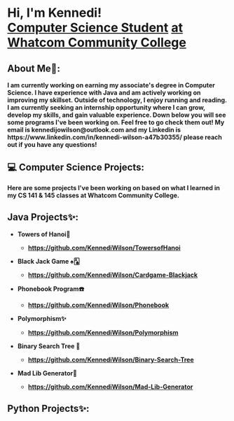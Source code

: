 <h1>Hi, I'm Kennedi! <br/><a href="https://www.linkedin.com/in/kennedi-wilson-a47b30355/">Computer Science Student</a> <a href="https://www.linkedin.com/in/kennedi-wilson-a47b30355/"> at Whatcom Community College </a>
<h2>About Me📝:</h2>
  <b> I am currently working on earning my associate's degree in Computer Science. I have experience with Java and am actively working on improving my skillset. Outside of technology, I enjoy running and reading. I am currently seeking an internship opportunity where I can grow, develop my skills, and gain valuable experience. Down below you will see some programs I've been working on. Feel free to go check them out! My email is kennedijowilson@outlook.com and my Linkedin is https://www.linkedin.com/in/kennedi-wilson-a47b30355/ please reach out if you have any questions! <b/>  
<h2> 💻 Computer Science Projects:</h2>
<b> Here are some projects I've been working on based on what I learned in my CS 141 & 145 classes at Whatcom Community College.  <b/>  

<h2> Java Projects✨:</h2>

- <b> Towers of Hanoi🗼</b>
  - https://github.com/KennediWilson/TowersofHanoi 

- <b> Black Jack Game ♠🂡</b>
  - https://github.com/KennediWilson/Cardgame-Blackjack <b></b></i>

- <b>Phonebook Program☎️</b>
  - https://github.com/KennediWilson/Phonebook

- <b> Polymorphism✨ </b>
  - https://github.com/KennediWilson/Polymorphism

- <b> Binary Search Tree 🌲 </b>
   - https://github.com/KennediWilson/Binary-Search-Tree
- <b> Mad Lib Generator📓 </b>
    - https://github.com/KennediWilson/Mad-Lib-Generator

<h2> Python Projects✨:</h2>


 
